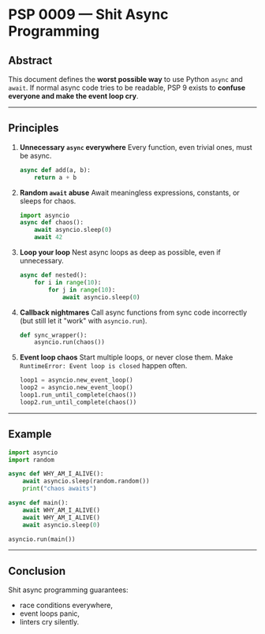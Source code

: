# PSP 0009 — Shit Async Programming

## Abstract

This document defines the **worst possible way** to use Python `async` and `await`.
If normal async code tries to be readable, PSP 9 exists to **confuse everyone and make the event loop cry**.

---

## Principles

1. **Unnecessary `async` everywhere**
   Every function, even trivial ones, must be async.

   ```python
   async def add(a, b):
       return a + b
   ```

2. **Random `await` abuse**
   Await meaningless expressions, constants, or sleeps for chaos.

   ```python
   import asyncio
   async def chaos():
       await asyncio.sleep(0)
       await 42
   ```

3. **Loop your loop**
   Nest async loops as deep as possible, even if unnecessary.

   ```python
   async def nested():
       for i in range(10):
           for j in range(10):
               await asyncio.sleep(0)
   ```

4. **Callback nightmares**
   Call async functions from sync code incorrectly (but still let it "work" with `asyncio.run`).

   ```python
   def sync_wrapper():
       asyncio.run(chaos())
   ```

5. **Event loop chaos**
   Start multiple loops, or never close them. Make `RuntimeError: Event loop is closed` happen often.

   ```python
   loop1 = asyncio.new_event_loop()
   loop2 = asyncio.new_event_loop()
   loop1.run_until_complete(chaos())
   loop2.run_until_complete(chaos())
   ```

---

## Example

```python
import asyncio
import random

async def WHY_AM_I_ALIVE():
    await asyncio.sleep(random.random())
    print("chaos awaits")

async def main():
    await WHY_AM_I_ALIVE()
    await WHY_AM_I_ALIVE()
    await asyncio.sleep(0)

asyncio.run(main())
```

---

## Conclusion

Shit async programming guarantees:

* race conditions everywhere,
* event loops panic,
* linters cry silently.